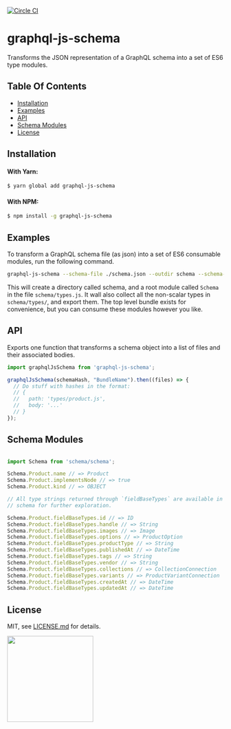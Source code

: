 [![Circle CI](https://circleci.com/gh/Shopify/graphql-js-schema.png?circle-token=93549bd063e7d394b231f147e68f2311dc871e8d)](https://circleci.com/gh/Shopify/graphql-js-schema)

# graphql-js-schema

Transforms the JSON representation of a GraphQL schema into a set of ES6 type modules.

## Table Of Contents

- [Installation](#installation)
- [Examples](#examples)
- [API](#api)
- [Schema Modules](#schema-modules)
- [License](http://github.com/Shopify/graphql-js-schema/blob/master/LICENSE.md)

## Installation

#### With Yarn:

```bash
$ yarn global add graphql-js-schema
```

#### With NPM:

```bash
$ npm install -g graphql-js-schema
```

## Examples

To transform a GraphQL schema file (as json) into a set of ES6 consumable
modules, run the following command.

```bash
graphql-js-schema --schema-file ./schema.json --outdir schema --schema-bundle-name="Types"
```

This will create a directory called schema, and a root module called `Schema` in
the file `schema/types.js`. It wall also collect all the non-scalar types in
`schema/types/`, and export them. The top level bundle exists for convenience,
but you can consume these modules however you like.

## API

Exports one function that transforms a schema object into a list of files and
their associated bodies.

```javascript
import graphqlJsSchema from 'graphql-js-schema';

graphqlJsSchema(schemaHash, "BundleName").then((files) => {
  // Do stuff with hashes in the format:
  // {
  //   path: 'types/product.js',
  //   body: '...'
  // }
});
```

## Schema Modules

```javascript

import Schema from 'schema/schema';

Schema.Product.name // => Product
Schema.Product.implementsNode // => true
Schema.Product.kind // => OBJECT

// All type strings returned through `fieldBaseTypes` are available in the
// schema for further exploration.

Schema.Product.fieldBaseTypes.id // => ID
Schema.Product.fieldBaseTypes.handle // => String
Schema.Product.fieldBaseTypes.images // => Image
Schema.Product.fieldBaseTypes.options // => ProductOption
Schema.Product.fieldBaseTypes.productType // => String
Schema.Product.fieldBaseTypes.publishedAt // => DateTime
Schema.Product.fieldBaseTypes.tags // => String
Schema.Product.fieldBaseTypes.vendor // => String
Schema.Product.fieldBaseTypes.collections // => CollectionConnection
Schema.Product.fieldBaseTypes.variants // => ProductVariantConnection
Schema.Product.fieldBaseTypes.createdAt // => DateTime
Schema.Product.fieldBaseTypes.updatedAt // => DateTime

```

## License

MIT, see [LICENSE.md](http://github.com/Shopify/graphql-js-schema/blob/master/LICENSE.md) for details.

<img src="https://cdn.shopify.com/shopify-marketing_assets/builds/19.0.0/shopify-full-color-black.svg" width="200" />
